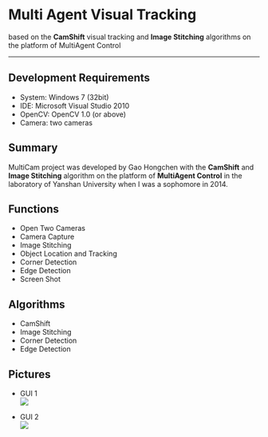 # Multi Agent Visual Tracking

based on the **CamShift** visual tracking and **Image Stitching** algorithms on the platform of MultiAgent Control

---

## Development Requirements
* System: Windows 7 (32bit)
* IDE: Microsoft Visual Studio 2010
* OpenCV: OpenCV 1.0 (or above)
* Camera: two cameras

## Summary
MultiCam project was developed by Gao Hongchen with the **CamShift** and **Image Stitching** algorithm on the platform of **MultiAgent Control** in the laboratory of Yanshan University when I was a sophomore in 2014.

## Functions
* Open Two Cameras
* Camera Capture
* Image Stitching
* Object Location and Tracking
* Corner Detection
* Edge Detection
* Screen Shot

## Algorithms
* CamShift
* Image Stitching
* Corner Detection
* Edge Detection

## Pictures
* GUI 1  
![](http://i.imgur.com/a5wPPM1.png)

* GUI 2  
![](http://i.imgur.com/VtXxupU.png)
